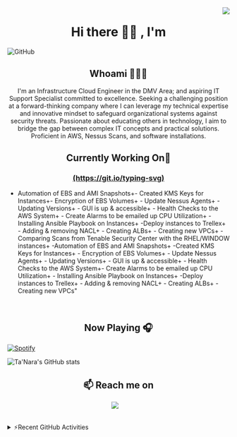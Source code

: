 <img align="right" src="https://visitor-badge.laobi.icu/badge?page_id=taylortn.taylortn" />

<h1 align="center">Hi there 👋🏾 , I'm </h1>

![GitHub](https://github.com/taylortn/taylortn/assets/161537665/55874b4b-9910-448e-a8cd-74ec9c9eb2ed)

<h2 align="center">  Whoami 👩🏾‍💻</h2>
<p align="center">
I'm an Infrastructure Cloud Engineer in the DMV Area; and aspiring IT Support Specialist committed to excellence. Seeking a challenging position at a forward-thinking company where I can leverage my technical expertise and innovative mindset to safeguard organizational systems against security threats. Passionate about educating others in technology, I aim to bridge the gap between complex IT concepts and practical solutions. Proficient in AWS, Nessus Scans, and software installations.
 <br>
<h2 align="center">Currently Working On🔭</h2>
 <h3 align="center">
<a href="https://readme-typing-svg.demolab.com/?lines=-Comparing+Scans+from+Tenable+Security+Center+with+the+RHEL/WINDOW instances" />(https://git.io/typing-svg)
</a>
 </h3>
  
 - Automation of EBS and AMI Snapshots+- Created KMS Keys for Instances+- Encryption of EBS Volumes+ - Update Nessus Agents+ - Updating Versions+ - GUI is up & accessible+ - Health Checks to the AWS System+ - Create Alarms to be emailed up CPU Utilization+ - Installing Ansible Playbook on Instances+ -Deploy instances to Trellex+ - Adding & removing NACL+ - Creating ALBs+ - Creating new VPCs+ -Comparing Scans from Tenable Security Center with the RHEL/WINDOW instances+ -Automation of EBS and AMI Snapshots+ -Created KMS Keys for Instances+ - Encryption of EBS Volumes+ - Update Nessus Agents+ - Updating Versions+ - GUI is up & accessible+ - Health Checks to the AWS System+- Create Alarms to be emailed up CPU Utilization+ - Installing Ansible Playbook on Instances+ -Deploy instances to Trellex+ - Adding & removing NACL+ - Creating ALBs+ - Creating new VPCs" 
 <br>
 
 <h2 align="center">Now Playing 🎧</h2>

 
[![Spotify](https://now-playing-murex.vercel.app/api/spotify)](https://open.spotify.com/user/312u2ozgni7szbjo3gx5l6lhpi5e)



<!--
 <details>
 <summary>⚡ GitHub Stats</summary>
 </details>
 -->
![Ta'Nara's GitHub stats](https://github-readme-stats-ebon-chi.vercel.app/api?username=taylortn&show_icons=true&theme=radical)

 <h2 align="center"></h2>
 
<h2  align="center">📫 Reach me on</h2>
<p align="center">
  <a target="_blank"href="https://www.linkedin.com/in/taylortanara/"><img src="https://img.shields.io/badge/linkedin-%230077B5.svg?&style=for-the-badge&logo=linkedin&logoColor=white" /></a>&nbsp;&nbsp;&nbsp;&nbsp;
 <h2 align="center"></h2>

 <details>
  <summary>⚡Recent GitHub Activities</summary>
  <!--START_SECTION:activity-->
 </details>
 
 
 
 
 <!--
**taylortn/taylortn** is a ✨ _special_ ✨ repository because its `README.md` (this file) appears on your GitHub profile.

Here are some ideas to get you started:

- 🔭 I’m currently working on ...
- 🌱 I’m currently learning ...
- 👯 I’m looking to collaborate on ...
- 🤔 I’m looking for help with ...
- 💬 Ask me about ...
- 📫 How to reach me: ...
- 😄 Pronouns: ...
- ⚡ Fun fact: ...
-->

